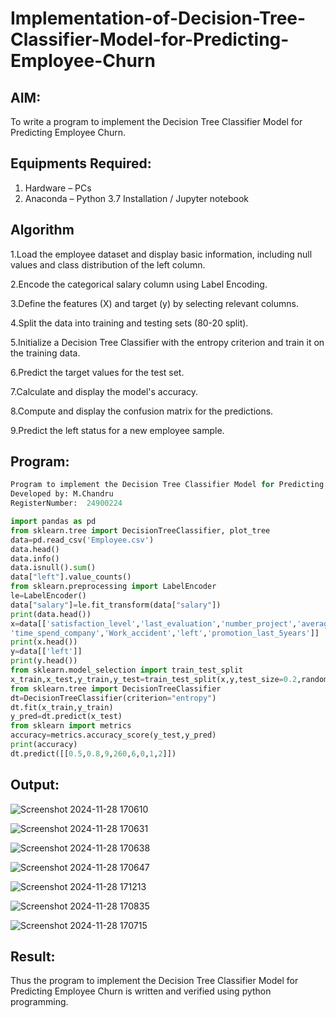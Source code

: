 # Implementation-of-Decision-Tree-Classifier-Model-for-Predicting-Employee-Churn

## AIM:
To write a program to implement the Decision Tree Classifier Model for Predicting Employee Churn.

## Equipments Required:
1. Hardware – PCs
2. Anaconda – Python 3.7 Installation / Jupyter notebook

## Algorithm
1.Load the employee dataset and display basic information, including null values and class distribution of the left column.

2.Encode the categorical salary column using Label Encoding.

3.Define the features (X) and target (y) by selecting relevant columns.

4.Split the data into training and testing sets (80-20 split).

5.Initialize a Decision Tree Classifier with the entropy criterion and train it on the training data.

6.Predict the target values for the test set.

7.Calculate and display the model's accuracy.

8.Compute and display the confusion matrix for the predictions.

9.Predict the left status for a new employee sample.

## Program:
```python
Program to implement the Decision Tree Classifier Model for Predicting Employee Churn.
Developed by: M.Chandru
RegisterNumber:  24900224
```
```python
import pandas as pd
from sklearn.tree import DecisionTreeClassifier, plot_tree
data=pd.read_csv('Employee.csv')
data.head()
data.info()
data.isnull().sum()
data["left"].value_counts()
from sklearn.preprocessing import LabelEncoder
le=LabelEncoder()
data["salary"]=le.fit_transform(data["salary"])
print(data.head())
x=data[['satisfaction_level','last_evaluation','number_project','average_montly_hours',
'time_spend_company','Work_accident','left','promotion_last_5years']]
print(x.head())
y=data[['left']]
print(y.head())
from sklearn.model_selection import train_test_split
x_train,x_test,y_train,y_test=train_test_split(x,y,test_size=0.2,random_state=100)
from sklearn.tree import DecisionTreeClassifier
dt=DecisionTreeClassifier(criterion="entropy")
dt.fit(x_train,y_train)
y_pred=dt.predict(x_test)
from sklearn import metrics
accuracy=metrics.accuracy_score(y_test,y_pred)
print(accuracy)
dt.predict([[0.5,0.8,9,260,6,0,1,2]])
```

## Output:

![Screenshot 2024-11-28 170610](https://github.com/user-attachments/assets/79a7ee51-74a3-4d12-8af1-c65db7d84cae)

![Screenshot 2024-11-28 170631](https://github.com/user-attachments/assets/326737f0-453f-46b1-a476-5eb54f71f11d)

![Screenshot 2024-11-28 170638](https://github.com/user-attachments/assets/a3379a45-9257-4b37-b861-4dffc53cbd49)

![Screenshot 2024-11-28 170647](https://github.com/user-attachments/assets/e919622d-4915-4922-a25e-7fa2430287bc)

![Screenshot 2024-11-28 171213](https://github.com/user-attachments/assets/38e22183-44ff-4f09-b677-223bd994c3c1)

![Screenshot 2024-11-28 170835](https://github.com/user-attachments/assets/28eaf883-f1e7-43bc-a415-3116ec4b9b71)

![Screenshot 2024-11-28 170715](https://github.com/user-attachments/assets/d2bbbe51-60fc-4349-89bd-d1defecea96e)

## Result:
Thus the program to implement the  Decision Tree Classifier Model for Predicting Employee Churn is written and verified using python programming.
